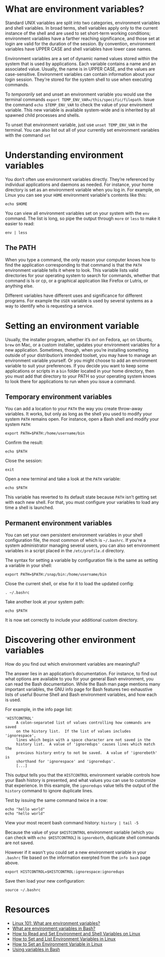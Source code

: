 # What are environment variables?

Standard UNIX variables are split into two categories, environment variables and shell variables. In broad terms, shell variables apply only to the current instance of the shell and are used to set short-term working conditions; environment variables have a farther reaching significance, and those set at login are valid for the duration of the session. By convention, environment variables have UPPER CASE and shell variables have lower case names.

Environment variables are a set of dynamic named values stored within the system that is used by applications. Each variable contains a name and an associated value. Usually, the name is in UPPER CASE, and the values are case-sensitive. Environment variables can contain information about your login session. They're stored for the system shell to use when executing commands.


To _temporarily_ set and unset an environment variable you would use the terminal commands ```export TEMP_ENV_VAR=/this/specific/filepath```. Issue the command ```echo $TEMP_ENV_VAR``` to check the value of your enviroment variable. This new variable is available system-wide and is inherited by all spawned child processes and shells.

To unset that environment variable, just use ```unset TEMP_ENV_VAR``` in the terminal. You can also list out all of your currently set environment variables with the command `set`

# Understanding environment variables
You don’t often use environment variables directly. They’re referenced by individual applications and daemons as needed. For instance, your home directory is set as an environment variable when you log in. For example, on Linux you can see your `HOME` environment variable's contents like this:

```
echo $HOME
```

You can view all environment variables set on your system with the `env` command. The list is long, so pipe the output through `more` or `less` to make it easier to read:

```env | less```

## The PATH
When you type a command, the only reason your computer knows how to find the application corresponding to that command is that the `PATH` environment variable tells it where to look. This variable lists valid directories for your operating system to search for commands, whether that command is ls or cp, or a graphical application like Firefox or Lutris, or anything else.

Different variables have different uses and significance for different programs. For example the `USER` variable is used by several systems as a way to identify who is requesting a service.

# Setting an environment variable

Usually, the installer program, whether it’s `dnf` on Fedora, `apt` on Ubuntu, `brew` on Mac, or a custom installer, updates your environment variables for a new application. Sometimes, though, when you’re installing something outside of your distribution’s intended toolset, you may have to manage an environment variable yourself. Or you might choose to add an environment variable to suit your preferences. If you decide you want to keep some applications or scripts in a `bin` folder located in your home directory, then you must add that directory to your PATH so your operating system knows to look there for applications to run when you issue a command.

## Temporary environment variables

You can add a location to your `PATH` the way you create throw-away variables. It works, but only as long as the shell you used to modify your system `PATH` remains open. For instance, open a Bash shell and modify your system `PATH`:

```export PATH=$PATH:/home/username/bin```

Confirm the result:

```echo $PATH```

Close the session:

`exit`

Open a new terminal and take a look at the `PATH` variable:

`echo $PATH`

This variable has reverted to its default state because `PATH` isn’t getting set with each new shell. For that, you must configure your variables to load any time a shell is launched.

## Permanent environment variables
You can set your own persistent environment variables in your shell configuration file, the most common of which is `~/.bashrc`. If you’re a system administrator managing several users, you can also set environment variables in a script placed in the `/etc/profile.d` directory.

The syntax for setting a variable by configuration file is the same as setting a variable in your shell:


`export PATH=$PATH:/snap/bin:/home/username/bin`

Close the current shell, or else for it to load the updated config:

`. ~/.bashrc`

Take another look at your system path:

`echo $PATH`

It is now set correctly to include your additional custom directory.

# Discovering other environment variables
How do you find out which environment variables are meaningful?

The answer lies in an application’s documentation. For instance, to find out what options are available to you for your general Bash environment, you can read the Bash documentation. While the Bash man page mentions many important variables, the GNU info page for Bash features two exhaustive lists of useful Bourne Shell and Bash environment variables, and how each is used.

For example, in the info page list:

```
'HISTCONTROL'
     A colon-separated list of values controlling how commands are saved
     on the history list.  If the list of values includes 'ignorespace',
     lines which begin with a space character are not saved in the
     history list.  A value of 'ignoredups' causes lines which match the
     previous history entry to not be saved.  A value of 'ignoreboth' is
     shorthand for 'ignorespace' and 'ignoredups'.
     [...]
```

This output tells you that the `HISTCONTROL` environment variable controls how your Bash history is presented, and what values you can use to customize that experience. In this example, the `ignoredups` value tells the output of the `history` command to ignore duplicate lines.

Test by issuing the same command twice in a row:

```
echo "hello world"
echo "hello world"
```

View your most recent bash command history:
`history | tail -5`

Because the value of your `$HISTCONTROL` environment variable (which you can check with `echo $HISTCONTROL`) is `ignoreboth`, duplicate shell commands are not saved.

However if it wasn't you could set a new environment variable in your `.bashrc` file based on the information exerpted from the `info bash` page above.

```export HISTCONTROL=$HISTCONTROL:ignorespace:ignoredups```

Save then load your new configuration:

```source ~/.bashrc```

# Resources
* [Linux 101: What are environment variables?](https://www.techrepublic.com/article/linux-101-what-are-environment-variables/)
* [What are environment variables in Bash?](https://opensource.com/article/19/8/what-are-environment-variables)
* [How to Read and Set Environment and Shell Variables on Linux](https://www.digitalocean.com/community/tutorials/how-to-read-and-set-environmental-and-shell-variables-on-linux)
* [How to Set and List Environment Variables in Linux](https://linuxize.com/post/how-to-set-and-list-environment-variables-in-linux/)
* [How to Set an Environment Variable in Linux](https://www.freecodecamp.org/news/how-to-set-an-environment-variable-in-linux/)
* [Using variables in Bash](https://opensource.com/article/19/8/using-variables-bash)
